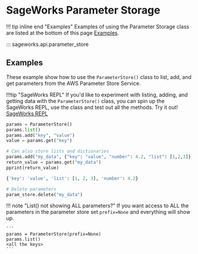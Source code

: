 # SageWorks Parameter Storage

!!! tip inline end "Examples"
    Examples of using the Parameter Storage class are listed at the bottom of this page [Examples](#examples).
    
::: sageworks.api.parameter_store

## Examples
These example show how to use the `ParameterStore()` class to list, add, and get parameters from the AWS Parameter Store Service.

!!!tip "SageWorks REPL"
    If you'd like to experiment with listing, adding, and getting data with the `ParameterStore()` class, you can spin up the SageWorks REPL, use the class and test out all the methods. Try it out! [SageWorks REPL](../repl/index.md)

```py title="Using SageWorks REPL"
params = ParameterStore()
params.list()
params.add("key", "value")
value = params.get("key")

# Can also store lists and dictionaries
params.add("my_data", {"key": "value", "number": 4.2, "list": [1,2,3]})
return_value = params.get("my_data")
pprint(return_value)

{'key': 'value', 'list': [1, 2, 3], 'number': 4.2}

# Delete parameters
param_store.delete("my_data")
```


!!! note "List() not showing ALL parameters?"
    If you want access to ALL the parameters in the parameter store set `prefix=None` and everything will show up.

    ```
    params = ParameterStore(prefix=None)
    params.list()
    <all the keys>
    ```
